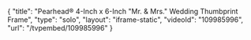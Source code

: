 {
    "title": "Pearhead&reg; 4-Inch x 6-Inch &quot;Mr. &amp; Mrs.&quot; Wedding Thumbprint Frame",
    "type": "solo",
    "layout": "iframe-static",
    "videoId": "109985996",
    "url": "\/tvpembed\/109985996"
}